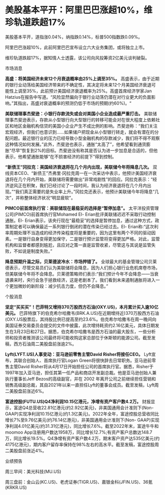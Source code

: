 # 美股基本平开：阿里巴巴涨超10%，维珍轨道跌超17%

美股基本平开，道指涨0.04%，纳指跌0.14%，标普500指数跌0.09%。

阿里巴巴涨超10%，此前阿里巴巴宣布设立六大业务集团，或将独立上市。

维珍轨道跌超17%，据知情人士透露，该公司向风投筹资2亿美元谈判破裂。

市场消息

**高盛：将美国经济未来12个月衰退概率由25%上调至35%。**
高盛表示，由于近期的银行业动荡给美国经济带来的不确定性，其决定将未来12个月美国经济衰退可能性上调至35%，此前预计美国经济衰退概率为25%。高盛首席经济学家Jan
Hatzius在报告中写道。“风险显然偏向于银行业动荡仍潜在对行业更大的负面影响。”其指出，高盛对衰退概率的预测仍低于市场的预期(约60%)。“

**美联储理事杰斐逊：小银行存款流失或会对美国小企业造成最严重打击。**
美联储理事杰斐逊表示，存款从小型银行向大型银行的转移可能会对在很大程度上依赖社区和地区金融机构信贷的美国小企业产生不成比例的影响。杰斐逊称：“我们关注宏观经济，但我们也意识到……如果储户把现金从小型银行转走，就会有潜在的分配问题。最近银行业的压力已经导致小型金融机构的存款减少，我们将不得不观察这种情况如何发展。”此外，杰斐逊也表示，通胀“太高了”，他希望看到通货膨胀“尽早”恢复到2%的目标。杰斐逊没有称其是否认为进一步加息是合适的，但他表示，他希望通胀能够“在不损害经济的前提下”得到控制。

**“新债王”冈拉克：美国经济衰退将在几个月内出现，美联储今年将降息几次。**
双线资本CEO、“新债王”杰弗里·冈拉克周一在一次采访中表示，他预计美国经济衰退将在几个月内开始，美联储将需要做出“非常戏剧性”的回应。冈拉克表示：“经济逆风正在积聚，我们已经讨论了一段时间，我认为经济衰退将在几个月内出现。”“我们真正需要的是失业率上升。”冈拉克还表示，他预计美联储今年将降息“几次”，并称整体经济状况“明显疲软”。

**PIMCO前首席执行官：美联储现在最稳妥的选择是“暂停加息”。** 太平洋投资管理公司(PIMCO)前首席执行官Mohamed El-
Erian批评美联储迟迟不采取行动控制通胀。El-
Erian表示，该央行现在“最稳妥”的选择是暂停加息，通过这种方式，政策制定者可以确保最近一系列银行倒闭的潜在传染已经过去。El-
Erian称:“这次利率周期处理不当造成的经济传染程度将是重要的，因为这里有两个不同的驱动因素。一是银行自身变得更加保守，二是银行预计监管将变得更加严格。对此，监管机构和监督者都感到尴尬，且应对之策一直是监管收紧，尽管这与其说是监管失败，不如说是制度失败。”

**降息预期升温之际，贝莱德波冷水：市场押错了。**
全球最大的基金管理公司贝莱德表示，尽管交易员们认为美联储将会降息，因为人们担心银行业危机席卷市场，但美联储今年将不会降息。贝莱德策略师们表示:“我们预计今年不会降息——当衰退袭来时，央行会急于拯救经济，这是老剧本了。我们看到未来遏制通胀将进入一个更加微妙的新阶段：减少抗击力度，但仍不会降息。”

个股消息

**坚定“买买买”！巴菲特又增持370万股西方石油(OXY.US)，本月累计买入逾10亿美元。**
巴菲特旗下的伯克希尔哈撒韦(BRK.A.US)在近期增持近)370万股西方石油(OXY.US股票后，其持股比例已提高至约23.6%。伯克希尔哈撒韦在周一晚间向美国证券交易委员会提交的文件中披露，此次增持耗资约2.16亿美元，具体日期发生在3月23日和27日。据悉，伯克希尔哈撒韦是西方石油的最大股东，一些分析师和投资者推测该公司最终将可能收购这家总部位于休斯顿的能源公司。截至发稿，西方石油周二美股盘前涨逾2%。

**Lyft(LYFT.US)人事变动：亚马逊前零售主管David Risher将接任CEO。** Lyft宣布，其联合创始人、首席执行官Logan
Green将很快辞去日常职务。亚马逊前零售主管David
Risher将从4月17日开始担任公司的首席执行官。据悉，Risher于1997年加入亚马逊，担任其第一任产品和商店开发副总裁。他是亚马逊创始人兼执行董事长Jeff
Bezos的高级副官，并在 2002
年离开公司之前继续担任营销和销售高级副总裁，其自2021年以来一直担任Lyft的董事会成员。截至发稿，Lyft周二美股盘前涨近6%。

**富途控股(FUTU.US)Q4净利润10.15亿港元，净增有资产客户数4.2万。**
财报显示，富途Q4总营收22.81亿港元(约2.92亿美元)，非美国通用会计准则下(Non-
GAAP)实现净利润10.15亿港元(约1.3亿美元)。2022年全年，富途控股总营收同比增长7%至9.76亿美元(约76.14亿港元)，非美国通用会计准则下(Non-
GAAP)实现净利润4.01亿美元(约31.31亿港元)，同比增长7.6%。截至2022年末，富途牛牛和moomoo
App注册用户数达1958万，同比增长12.7%;有资产客户总数达148.7万，同比增长19.5%。Q4净增有资产客户数4.2万，期末客户资产达535亿美元(约4175亿港元)，期内客户留存率保持在98%左右的高水平。截至发稿，富途控股周二美股盘前涨近4%。

业绩预告

周三早间：美光科技(MU.US)

周三盘前：金山云(KC.US)、老虎证券(TIGR.US)、嘉银金科(JFIN.US)、36氪(KRKR.US)

